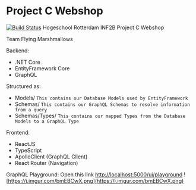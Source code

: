 # Project C Webshop 
[![Build Status](https://travis-ci.com/elertan/project-c-webshop.svg?token=xozb6YkaMhi2FuX6ddBq&branch=dev)](https://travis-ci.com/elertan/project-c-webshop)
Hogeschool Rotterdam INF2B Project C Webshop

Team Flying Marshmallows

Backend:
- .NET Core
- EntityFramework Core
- GraphQL

Structured as:
- Models/ `This contains our Database Models used by EntityFramework`
- Schemas/ `This contains our GraphQL Schemas to resolve information from a query`
- Schemas/Types/ `This contains our mapped Types from the Database Models to a GraphQL Type`

Frontend:
- ReactJS
- TypeScript
- ApolloClient (GraphQL Client)
- React Router (Navigation)

GraphQL Playground: Open this link [http://localhost:5000/ui/playground](http://localhost:5000/ui/playground)
![https://i.imgur.com/bmEBCwX.png](https://i.imgur.com/bmEBCwX.png)
